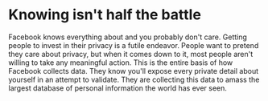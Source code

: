 # Knowing isn't half the battle

Facebook knows everything about and you probably don't care. Getting people to invest in their privacy is a futile endeavor. People want to pretend they care about privacy, but when it comes down to it, most people aren't willing to take any meaningful action. This is the entire basis of how Facebook collects data. They know you'll expose every private detail about yourself in an attempt to validate. They are collecting this data to amass the largest database of personal information the world has ever seen.
